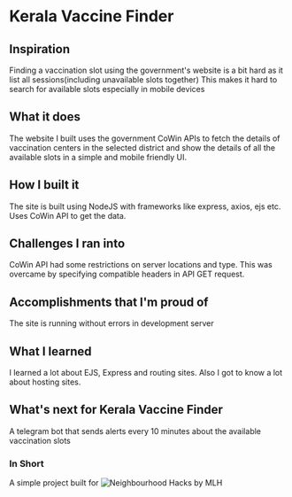 # Kerala Vaccine Finder

## Inspiration
Finding a vaccination slot using the government's website is a bit hard as it list all sessions(including unavailable slots together) This makes it hard to search for available slots especially in mobile devices

## What it does
The website I built uses the government CoWin APIs to fetch the details of vaccination centers in the selected district and show the details of all the available slots in a simple and mobile friendly UI.

## How I built it
The site is built using NodeJS with frameworks like express, axios, ejs etc. Uses CoWin API to get the data.

## Challenges I ran into
CoWin API had some restrictions on server locations and type. This was overcame by specifying compatible headers in API GET request.

## Accomplishments that I'm proud of
The site is running without errors in development server

## What I learned
I learned a lot about EJS, Express and routing sites. Also I got to know a lot about hosting sites.

## What's next for Kerala Vaccine Finder
A telegram bot that sends alerts every 10 minutes about the available vaccination slots


### In Short
A simple project built for
![Neighbourhood Hacks by MLH](https://challengepost-s3-challengepost.netdna-ssl.com/photos/production/challenge_photos/001/498/639/datas/full_width.png)
